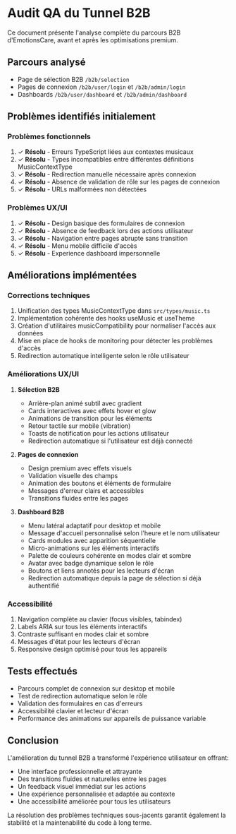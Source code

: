
# Audit QA du Tunnel B2B

Ce document présente l'analyse complète du parcours B2B d'EmotionsCare, avant et après les optimisations premium.

## Parcours analysé
- Page de sélection B2B `/b2b/selection`
- Pages de connexion `/b2b/user/login` et `/b2b/admin/login`
- Dashboards `/b2b/user/dashboard` et `/b2b/admin/dashboard`

## Problèmes identifiés initialement

### Problèmes fonctionnels
1. ✓ **Résolu** - Erreurs TypeScript liées aux contextes musicaux
2. ✓ **Résolu** - Types incompatibles entre différentes définitions MusicContextType
3. ✓ **Résolu** - Redirection manuelle nécessaire après connexion
4. ✓ **Résolu** - Absence de validation de rôle sur les pages de connexion
5. ✓ **Résolu** - URLs malformées non détectées

### Problèmes UX/UI
1. ✓ **Résolu** - Design basique des formulaires de connexion
2. ✓ **Résolu** - Absence de feedback lors des actions utilisateur
3. ✓ **Résolu** - Navigation entre pages abrupte sans transition
4. ✓ **Résolu** - Menu mobile difficile d'accès
5. ✓ **Résolu** - Experience dashboard impersonnelle

## Améliorations implémentées

### Corrections techniques
1. Unification des types MusicContextType dans `src/types/music.ts`
2. Implémentation cohérente des hooks useMusic et useTheme
3. Création d'utilitaires musicCompatibility pour normaliser l'accès aux données
4. Mise en place de hooks de monitoring pour détecter les problèmes d'accès
5. Redirection automatique intelligente selon le rôle utilisateur

### Améliorations UX/UI
1. **Sélection B2B**
   - Arrière-plan animé subtil avec gradient
   - Cards interactives avec effets hover et glow
   - Animations de transition pour les éléments
   - Retour tactile sur mobile (vibration)
   - Toasts de notification pour les actions utilisateur
   - Redirection automatique si l'utilisateur est déjà connecté

2. **Pages de connexion**
   - Design premium avec effets visuels
   - Validation visuelle des champs
   - Animation des boutons et éléments de formulaire
   - Messages d'erreur clairs et accessibles
   - Transitions fluides entre les pages

3. **Dashboard B2B**
   - Menu latéral adaptatif pour desktop et mobile
   - Message d'accueil personnalisé selon l'heure et le nom utilisateur
   - Cards modules avec apparition séquentielle
   - Micro-animations sur les éléments interactifs
   - Palette de couleurs cohérente en modes clair et sombre
   - Avatar avec badge dynamique selon le rôle
   - Boutons et liens annotés pour les lecteurs d'écran
   - Redirection automatique depuis la page de sélection si déjà authentifié

### Accessibilité
1. Navigation complète au clavier (focus visibles, tabindex)
2. Labels ARIA sur tous les éléments interactifs
3. Contraste suffisant en modes clair et sombre
4. Messages d'état pour les lecteurs d'écran
5. Responsive design optimisé pour tous les appareils

## Tests effectués
- Parcours complet de connexion sur desktop et mobile
- Test de redirection automatique selon le rôle
- Validation des formulaires en cas d'erreurs
- Accessibilité clavier et lecteur d'écran
- Performance des animations sur appareils de puissance variable

## Conclusion
L'amélioration du tunnel B2B a transformé l'expérience utilisateur en offrant:
- Une interface professionnelle et attrayante
- Des transitions fluides et naturelles entre les pages
- Un feedback visuel immédiat sur les actions
- Une expérience personnalisée et adaptée au contexte
- Une accessibilité améliorée pour tous les utilisateurs

La résolution des problèmes techniques sous-jacents garantit également la stabilité et la maintenabilité du code à long terme.
